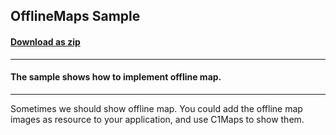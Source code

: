 ## OfflineMaps Sample
#### [Download as zip](https://grapecity.github.io/DownGit/#/home?url=https://github.com/GrapeCity/ComponentOne-UWP-Samples/tree/master/C1.UWP.Maps/VB/OfflineMaps)
____
#### The sample shows how to implement offline map.	
____
Sometimes we should show offline map. You could add the offline map 
images as resource to your application, and use C1Maps to show them.

